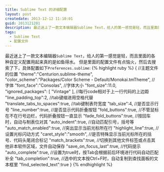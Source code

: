 ```yaml
---
title: Sublime Text 的详细配置
layout: post
createdate: 2013-12-12 11:10:01
guid: 2013121201
description: 最近迷上了一款文本编辑器Sublime Text，给人的第一感觉是轻，而且里面的各种自定义配置用起来真的是如鱼得水。但是里面的配置文件有点恼火，然后去搜索了下，具体配置
tags:  
  - Sublime Text
  - 配置文件
---
```

最近迷上了一款文本编辑器`Sublime Text`，给人的第一感觉是轻，而且里面的各种自定义配置用起来真的是如鱼得水。
但是里面的配置文件有点恼火，然后去搜索了下，具体配置如下`Preferences.sublime`:
{% highlight ruby %}
{
    //主题文件的位置
    "theme":"Centurion.sublime-theme",
    "color_scheme":"Packages/Color Scheme - Default/Monokai.tmTheme",
    //字体
    "font_face":"Consolas",
    //字体大小
    "font_size":11.0,
    "ignored_packages":
    [
        "Vintage"
    ],
    //每行code相对于上一行代码的上边距
    "line_padding_top":2,
    //tab键缩进用空格代替
    "translate_tabs_to_spaces":true,
    //tab键制表符宽度
    "tab_size":4,
    //是否显示行号
    "line_number":true,
    //是否显示代码折叠按钮
    "fold_buttons":true,
    //不管鼠标在不在行号边栏，代码折叠按钮一直显示
    "fade_fold_buttons":true,
    //按回车时，自动与制表位对其
    "auto_indent":true,
    //自动匹配引号，括号等
    "auto_match_enabled":true,
    //突出显示当前光标所在行
    "highlight_line":true,
    //设置光标闪动方式
    "caret_style":"smooth",
    //是否特殊显示当前光标所在的括号、代码头尾闭合标记
    "match_brackets":true,
    //切换到其他文件标签或点击其他非本软件区域，文件自动保存
    "save_on_focus_last":true,
    //代码提示
    "auto_complete":true,
    //设置为true时，按Tab会根据前后环境进行代码自动匹配补全
    "tab_completion":true,
    //选中的文本按Ctrl+F时，自动复制到查找面板的文本框里
    "find_selected_text":true
}
{% endhighlight %}
